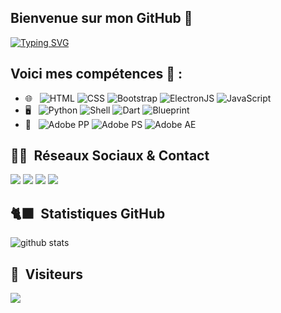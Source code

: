 
## Bienvenue sur mon GitHub 👋
[![Typing SVG](https://readme-typing-svg.demolab.com?font=Fira+Code&pause=1000&width=435&lines=6ix1dev+%3C3)](https://git.io/typing-svg)

## Voici mes compétences 🚀 :
- 🌐 &nbsp;
  ![HTML](https://img.shields.io/badge/-Python-333333?style=flat-square&logo=Python)
  ![CSS](https://img.shields.io/badge/-CSS-333333?style=flat-square&logo=CSS3&logoColor=1572B6)
  ![Bootstrap](https://img.shields.io/badge/-Bootstrap-333333?style=flat-square&logo=bootstrap&logoColor=563D7C)
  ![ElectronJS](https://img.shields.io/badge/-ElectronJS-333333?style=flat-square&logo=electron)
  ![JavaScript](https://img.shields.io/badge/-JS-333333?style=flat-square&logo=javascript)
- 🖥️ &nbsp;
  ![Python](https://img.shields.io/badge/-Python-333333?style=flat-square&logo=python)
  ![Shell](https://img.shields.io/badge/-Shell-333333?style=flat-square&logo=gnu-bash)
  ![Dart](https://img.shields.io/badge/-Dart-333333?style=flat-square&logo=dart)
  ![Blueprint](https://img.shields.io/badge/-Blueprint-333333?style=flat-square&logo=blueprint)
- 🎨 &nbsp;
  ![Adobe PP](https://img.shields.io/badge/-Pr-333333?style=flat-square&logo=adobepremierepro)
  ![Adobe PS](https://img.shields.io/badge/-Ps-333333?style=flat-square&logo=adobephotoshop)
  ![Adobe AE](https://img.shields.io/badge/-Ae-333333?style=flat-square&logo=adobeaftereffects)

## 🤝🏻 &nbsp;Réseaux Sociaux & Contact

<a href="mailto:contact@6ix1dev.com"><img src="https://img.shields.io/badge/-Mail-9497CE?style=flat-square&logo=gmail&logoColor=White"/></a>
<a href="https://www.instagram.com/6ix1dev/"><img src="https://img.shields.io/badge/-Instagram-9497CE?style=flat-square&logo=instagram&logoColor=White"/></a>
<a href="https://www.youtube.com/@6ix1dev"><img src="https://img.shields.io/badge/-YouTube-9497CE?style=flat-square&logo=youtube&logoColor=White"/></a>
<a href="https://www.tiktok.com/@6ix1dev"><img src="https://img.shields.io/badge/-TikTok-9497CE?style=flat-square&logo=tiktok&logoColor=White"/></a>

## 🐈‍⬛ &nbsp;Statistiques GitHub

![github stats](https://github-readme-stats.vercel.app/api/top-langs/?username=6ix1dev&theme=tokyonight)

## 👀 &nbsp;Visiteurs
<img src="https://profile-counter.glitch.me/6ix1dev/count.svg" />
